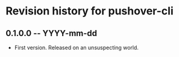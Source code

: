 # Revision history for pushover-cli

## 0.1.0.0 -- YYYY-mm-dd

* First version. Released on an unsuspecting world.
